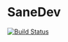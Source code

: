 # SaneDev
[![Build Status](https://travis-ci.org/pod-proteinom/sanedev.svg?branch=master)](https://travis-ci.org/pod-proteinom/sanedev)